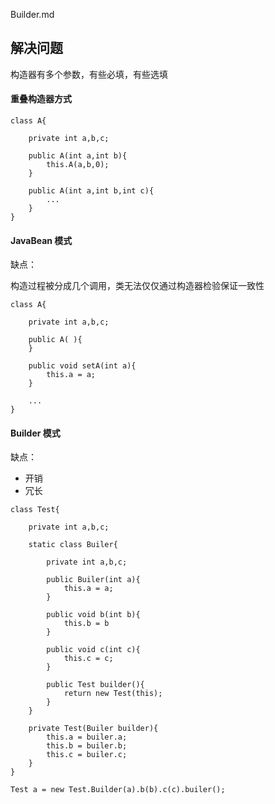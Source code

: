 Builder.md

## 解决问题

构造器有多个参数，有些必填，有些选填

#### 重叠构造器方式

```
class A{

	private int a,b,c;

	public A(int a,int b){
		this.A(a,b,0);
	}

	public A(int a,int b,int c){
		...
	}
} 
```

#### JavaBean 模式

缺点：

构造过程被分成几个调用，类无法仅仅通过构造器检验保证一致性

```
class A{

	private int a,b,c;

	public A( ){
	}

	public void setA(int a){
		this.a = a;
	}

	... 
} 
```


#### Builder 模式

缺点：
- 开销
- 冗长


```
class Test{

	private int a,b,c;
	
	static class Builer{

		private int a,b,c;
	
		public Builer(int a){
			this.a = a;
		}

		public void b(int b){
			this.b = b
		}

		public void c(int c){
			this.c = c;
		}

		public Test builder(){
			return new Test(this);
		}
	}

	private Test(Builer builder){
		this.a = builer.a;
		this.b = builer.b;
		this.c = builer.c;
	}
}

```

```
Test a = new Test.Builder(a).b(b).c(c).builer();
```



